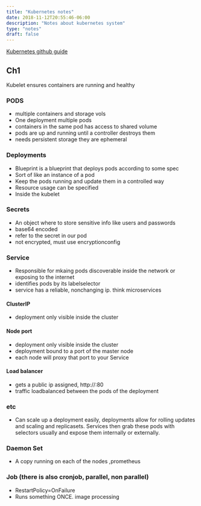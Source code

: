 ```yaml
---
title: "Kubernetes notes"
date: 2018-11-12T20:55:46-06:00
description: "Notes about kubernetes system"
type: "notes"
draft: false
---
```

[Kubernetes github guide](https://github.com/ajeetraina/kubernetes101)


## Ch1
Kubelet ensures containers are running and healthy
### PODS
  * multiple containers and storage vols
  * One deployment multiple pods
  * containers in the same pod has access to shared volume
  * pods are up and running until a controller destroys them
  * needs persistent storage they are ephemeral
### Deployments
  * Blueprint is a blueprint that deploys pods according to some spec
  * Sort of like an instance of a pod
  * Keep the pods running and update them in a controlled way
  * Resource usage can be specified
  * Inside the kubelet
### Secrets
  * An object where to store sensitive info like users and passwords
  * base64 encoded
  * refer to the secret in our pod
  * not encrypted, must use encryptionconfig
### Service
  * Responsible for mkaing pods discoverable inside the network or exposing to the internet
  * identifies pods by its labelselector
  * service has a reliable, nonchanging ip. think microservices
#### ClusterIP
  * deployment only visible inside the cluster
#### Node port
  * deployment only visible inside the cluster
  * deployment bound to a port of the master node
  * each node will proxy that port to your Service
#### Load balancer
  * gets a public ip assigned, http://:80
  * traffic loadbalanced between the pods of the deployment
### etc
  * Can scale up a deployment easily, deployments allow for
   rolling updates and scaling and replicasets. Services then grab
   these pods with selectors usually and expose them internally or externally.
### Daemon Set
  * A copy running on each of the nodes ,prometheus

### Job (there is also cronjob, parallel, non parallel)
  * RestartPolicy=OnFailure
  * Runs something ONCE. image processing
  
